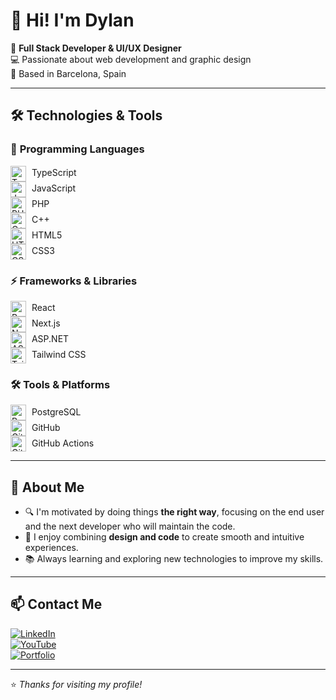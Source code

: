 # 👋 Hi! I'm Dylan  

🚀 **Full Stack Developer & UI/UX Designer**  
💻 Passionate about web development and graphic design  
📍 Based in Barcelona, Spain  

---

## 🛠 **Technologies & Tools**  

### 📜 **Programming Languages**  
<span><img src="https://cdn.jsdelivr.net/gh/devicons/devicon/icons/typescript/typescript-original.svg" alt="TypeScript" width="25" style="vertical-align: middle; margin-right: 5px;"> TypeScript</span>  
<span><img src="https://cdn.jsdelivr.net/gh/devicons/devicon/icons/javascript/javascript-original.svg" alt="JavaScript" width="25" style="vertical-align: middle; margin-right: 5px;"> JavaScript</span>  
<span><img src="https://cdn.jsdelivr.net/gh/devicons/devicon/icons/php/php-original.svg" alt="PHP" width="25" style="vertical-align: middle; margin-right: 5px;"> PHP</span>  
<span><img src="https://cdn.jsdelivr.net/gh/devicons/devicon/icons/cplusplus/cplusplus-original.svg" alt="C++" width="25" style="vertical-align: middle; margin-right: 5px;"> C++</span>  
<span><img src="https://cdn.jsdelivr.net/gh/devicons/devicon/icons/html5/html5-original.svg" alt="HTML5" width="25" style="vertical-align: middle; margin-right: 5px;"> HTML5</span>  
<span><img src="https://cdn.jsdelivr.net/gh/devicons/devicon/icons/css3/css3-original.svg" alt="CSS3" width="25" style="vertical-align: middle; margin-right: 5px;"> CSS3</span>  

### ⚡ **Frameworks & Libraries**  
<span><img src="https://cdn.jsdelivr.net/gh/devicons/devicon/icons/react/react-original.svg" alt="React" width="25" style="vertical-align: middle; margin-right: 5px;"> React</span>  
<span><img src="https://cdn.jsdelivr.net/gh/devicons/devicon/icons/nextjs/nextjs-original.svg" alt="Next.js" width="25" style="vertical-align: middle; margin-right: 5px;"> Next.js</span>  
<span><img src="https://cdn.jsdelivr.net/gh/devicons/devicon/icons/dot-net/dot-net-original.svg" alt="ASP.NET" width="25" style="vertical-align: middle; margin-right: 5px;"> ASP.NET</span>  
<span><img src="https://cdn.jsdelivr.net/gh/devicons/devicon/icons/tailwindcss/tailwindcss-original.svg" alt="Tailwind CSS" width="25" style="vertical-align: middle; margin-right: 5px;"> Tailwind CSS</span>  

### 🛠 **Tools & Platforms**  
<span><img src="https://cdn.jsdelivr.net/gh/devicons/devicon/icons/postgresql/postgresql-original.svg" alt="PostgreSQL" width="25" style="vertical-align: middle; margin-right: 5px;"> PostgreSQL</span>  
<span><img src="https://cdn.jsdelivr.net/gh/devicons/devicon/icons/github/github-original.svg" alt="GitHub" width="25" style="vertical-align: middle; margin-right: 5px;"> GitHub</span>  
<span><img src="https://cdn.jsdelivr.net/gh/devicons/devicon/icons/githubactions/githubactions-original.svg" alt="GitHub Actions" width="25" style="vertical-align: middle; margin-right: 5px;"> GitHub Actions</span>  

---

## 📌 **About Me**  
- 🔍 I'm motivated by doing things **the right way**, focusing on the end user and the next developer who will maintain the code.  
- 🎨 I enjoy combining **design and code** to create smooth and intuitive experiences.  
- 📚 Always learning and exploring new technologies to improve my skills.  

---

## 📫 **Contact Me**  
[![LinkedIn](https://img.shields.io/badge/LinkedIn-0A66C2?style=for-the-badge&logo=linkedin&logoColor=white)](https://linkedin.com/in/leadvinyls)  
[![YouTube](https://img.shields.io/badge/YouTube-FF0000?style=for-the-badge&logo=youtube&logoColor=white)](https://youtube.com/@leadvinyls)  
[![Portfolio](https://img.shields.io/badge/Portfolio-000000?style=for-the-badge)](https://leadvinyls.dev)  

---

⭐️ _Thanks for visiting my profile!_